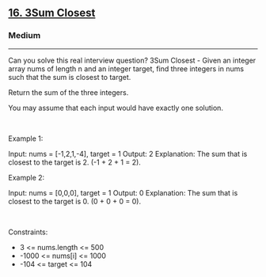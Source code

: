 <h2><a href="https://leetcode.com/problems/3sum-closest/">16. 3Sum Closest</a></h2><h3>Medium</h3><hr>Can you solve this real interview question? 3Sum Closest - Given an integer array nums of length n and an integer target, find three integers in nums such that the sum is closest to target.

Return the sum of the three integers.

You may assume that each input would have exactly one solution.

 

Example 1:


Input: nums = [-1,2,1,-4], target = 1
Output: 2
Explanation: The sum that is closest to the target is 2. (-1 + 2 + 1 = 2).


Example 2:


Input: nums = [0,0,0], target = 1
Output: 0
Explanation: The sum that is closest to the target is 0. (0 + 0 + 0 = 0).


 

Constraints:

 * 3 <= nums.length <= 500
 * -1000 <= nums[i] <= 1000
 * -104 <= target <= 104